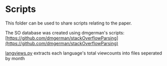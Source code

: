 # Scripts

This folder can be used to share scripts relating to the paper.

The SO database was created using dmgerman's scripts: [https://github.com/dmgerman/stackOverflowParsing](https://github.com/dmgerman/stackOverflowParsing)

[langviews.py](./langviews.py) extracts each language's total viewcounts into files seperated by month